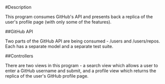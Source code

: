 #Description

This program consumes GitHub's API and presents back a replica of the user's profile page (with only some of the features).

##GitHub API

Two parts of the GitHub API are being consumed - /users and /users/repos. Each has a separate model and a separate test suite.

##Controllers

There are two views in this program - a search view which allows a user to enter a GitHub username and submit, and a profile view which returns the replica of the user's GitHub profile page.
